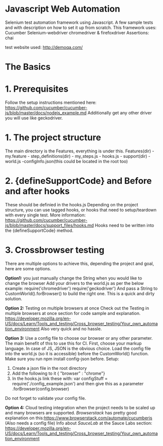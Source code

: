 # Javascript Web Automation


Selenium test automation framework using Javascript. A few sample tests and with description on how to set it up from scratch.
This framework uses:
Cucumber
Selenium-webdriver
chromedriver & firefoxdriver
Assertions: chai

test website used: http://demoqa.com/


# The Basics
# 1. Prerequisites
Follow the setup instructions mentioned here: https://github.com/cucumber/cucumber-js/blob/master/docs/nodejs_example.md
Additionally get any other driver you will use like geckodriver.
# 1. The project structure
The main directory is the Features, everything is under this.
Features(dir)
    - my.feature
    - step_definitions(dir)
            - my_steps.js
            - hooks.js
    - support(dir)
            - world.js
            -configInfo.json(this could be located in the root too)

# 2. {defineSupportCode} and Before and after hooks
These should be definied in the hooks.js
Depending on the project structure, you can use tagged hooks, or hooks that need to setup/teardown with every single test. 
More information: 
https://github.com/cucumber/cucumber-js/blob/master/docs/support_files/hooks.md
Hooks need to be written into the {defineSupportCode} method. 

# 3. Crossbrowser testing
There are multiple options to achieve this, depending the project and goal, here are some options. 

**Option1:** you just manually change the String when you would like to change the browser
Add your drivers to the world.js as per the below example:
require('chromedriver')
require('geckodriver')
And pass a String to  CustomWorld().forBrowser() to build the right one. 
This is a quick and dirty solution. 

**Option 2:** Testing on multiple browsers at once
Check out the Testing in multiple browsers at once section for code sample and explanation. 
https://developer.mozilla.org/en-US/docs/Learn/Tools_and_testing/Cross_browser_testing/Your_own_automation_environment
Also very quick and no hassle. 

**Option 3:** Use a config file to choose our browser or any other parameter.
The main benefit of this to use this for CI. 
First, choose your markup language. In case of JS, JSON is the obvious choice. 
Load the config file into the world.js (so it is accessible) before the CustomWorld() function. 
Make sure you run npm install config-json before. 
Setup:
1. Create a json file in the root directory
2. Add the following to it
{ "browser" : "chrome"}
3. In the hooks.js link these with: var configStuff = require('./config_example.json')
and then give this as a parameter .forBrowser(config.browser)

Do not forget to validate your config file. 

**Option 4:** Cloud testing integration when the project needs to be scaled up and many browsers are supported. 
_Browserstack_ has pretty good explanation on this:https://www.browserstack.com/automate/cucumberjs
(Also needs a config file)
Info about _SauceLab_ at the Sauce Labs section:
https://developer.mozilla.org/en-US/docs/Learn/Tools_and_testing/Cross_browser_testing/Your_own_automation_environment
